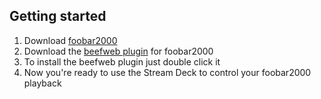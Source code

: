 ## Getting started

1. Download [foobar2000](https://www.foobar2000.org/download)
2. Download the [beefweb plugin](https://www.foobar2000.org/components/view/foo_beefweb) for foobar2000
3. To install the beefweb plugin just double click it
4. Now you're ready to use the Stream Deck to control your foobar2000 playback
